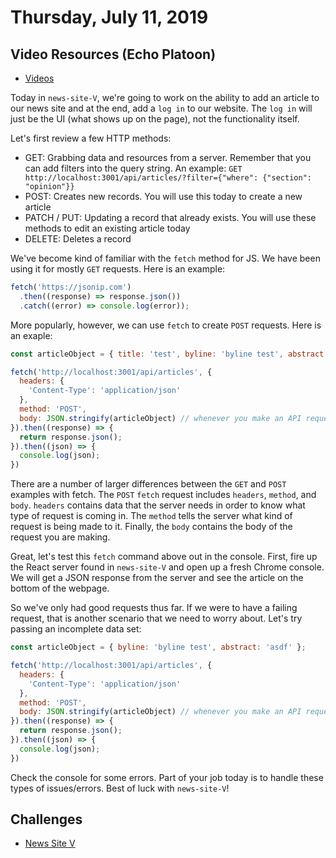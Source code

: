 Thursday, July 11, 2019
====================
## Video Resources (Echo Platoon)
* [Videos](https://www.youtube.com/watch?v=ah1okfjVLRU&list=PLu0CiQ7bzwETgzmFBSspTnEwxI-sgashb)

Today in `news-site-V`, we're going to work on the ability to add an article to our news site and at the end, add a `log in` to our website. The `log in` will just be the UI (what shows up on the page), not the functionality itself.

Let's first review a few HTTP methods:
- GET: Grabbing data and resources from a server. Remember that you can add filters into the query string. An example: `GET http://localhost:3001/api/articles/?filter={"where": {"section": "opinion"}}`
- POST: Creates new records. You will use this today to create a new article
- PATCH / PUT: Updating a record that already exists. You will use these methods to edit an existing article today
- DELETE: Deletes a record

We've become kind of familiar with the `fetch` method for JS. We have been using it for mostly `GET` requests. Here is an example:

```javascript
fetch('https://jsonip.com')
  .then((response) => response.json())
  .catch((error) => console.log(error));
```

More popularly, however, we can use `fetch` to create `POST` requests. Here is an exaple:

```javascript
const articleObject = { title: 'test', byline: 'byline test', abstract: 'asdf' };

fetch('http://localhost:3001/api/articles', {
  headers: {
    'Content-Type': 'application/json'
  },
  method: 'POST',
  body: JSON.stringify(articleObject) // whenever you make an API request, you have to stringify your request
}).then((response) => {
  return response.json();
}).then((json) => {
  console.log(json);
})
```

There are a number of larger differences between the `GET` and `POST` examples with fetch. The `POST` `fetch` request includes `headers`, `method`, and `body`. `headers` contains data that the server needs in order to know what type of request is coming in. The `method` tells the server what kind of request is being made to it. Finally, the `body` contains the body of the request you are making.

Great, let's test this `fetch` command above out in the console. First, fire up the React server found in `news-site-V` and open up a fresh Chrome console. We will get a JSON response from the server and see the article on the bottom of the webpage.

So we've only had good requests thus far. If we were to have a failing request, that is another scenario that we need to worry about. Let's try passing an incomplete data set:

```javascript
const articleObject = { byline: 'byline test', abstract: 'asdf' };

fetch('http://localhost:3001/api/articles', {
  headers: {
    'Content-Type': 'application/json'
  },
  method: 'POST',
  body: JSON.stringify(articleObject) // whenever you make an API request, you have to stringify your request
}).then((response) => {
  return response.json();
}).then((json) => {
  console.log(json);
})
```

Check the console for some errors. Part of your job today is to handle these types of issues/errors. Best of luck with `news-site-V`!

Challenges
-----------
* [News Site V](https://github.com/indiaplatoon/news-site-V)